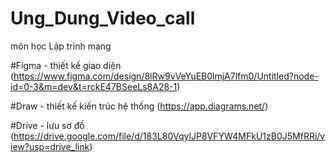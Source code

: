 # Ung_Dung_Video_call
môn học Lập trình mạng

#Figma - thiết kế giao diện
(https://www.figma.com/design/8lRw9vVeYuEB0lmjA7lfm0/Untitled?node-id=0-3&m=dev&t=rckE47BSeeLs8A28-1)

#Draw - thiết kế kiến trúc hệ thống
(https://app.diagrams.net/)

#Drive - lưu sơ đồ (https://drive.google.com/file/d/183L80VqylJP8VFYW4MFkU1zB0J5MfRRi/view?usp=drive_link)
